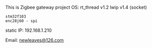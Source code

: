 This is Zigbee gateway project
OS: rt_thread v1.2
	lwip v1.4  (socket)
	
	stm32f103
	enc28j60 - spi
	
static IP: 192.168.1.210

Email: newleaves@126.com	
	